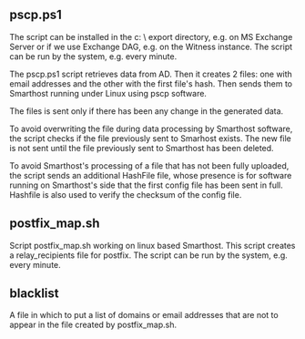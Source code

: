## pscp.ps1

The script can be installed in the c: \ export directory, e.g. on MS Exchange Server or if we use Exchange DAG, e.g. on the Witness instance.
The script can be run by the system, e.g. every minute.

The pscp.ps1 script retrieves data from AD. Then it creates 2 files:
one with email addresses and the other with the first file's hash. 
Then sends them to Smarthost running under Linux using pscp software.

The files is sent only if there has been any change in the generated data.

To avoid overwriting the file during data processing by Smarthost software, the script checks if the file previously sent to Smarhost exists. The new file is not sent until the file previously sent to Smarthost has been deleted.

To avoid Smarthost's processing of a file that has not been fully uploaded, the script sends an additional HashFile file, whose presence is for software running on Smarthost's side that the first config file has been sent in full.
Hashfile is also used to verify the checksum of the config file.


## postfix_map.sh

Script postfix_map.sh working on linux based Smarthost. This script creates a relay_recipients file for postfix.
The script can be run by the system, e.g. every minute.


## blacklist

A file in which to put a list of domains or email addresses that are not to appear in the file created by postfix_map.sh.
